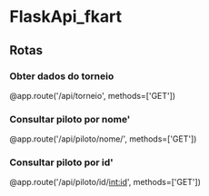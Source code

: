 # FlaskApi_fkart

## Rotas

### Obter dados do torneio
@app.route('/api/torneio', methods=['GET'])


### Consultar piloto por nome'
@app.route('/api/piloto/nome/<nome>', methods=['GET'])


### Consultar piloto por id'
@app.route('/api/piloto/id/<int:id>', methods=['GET'])
